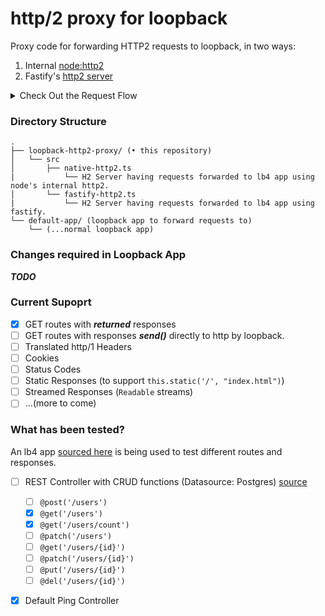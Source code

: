 # http/2 proxy for loopback

Proxy code for forwarding HTTP2 requests to loopback, in two ways:

1. Internal [node:http2](https://nodejs.org/api/http2.html)
2. Fastify's [http2 server](https://www.fastify.io/docs/latest/Reference/HTTP2/)

<details>
  <summary>Check Out the Request Flow</summary>

  ### Request Flow

  ![image](https://user-images.githubusercontent.com/110156023/202389473-464f9600-f5ad-4e5a-a402-df9ea9aa4359.png)

</details>


### Directory Structure

```
.
├── loopback-http2-proxy/ (• this repository)
│   └── src
│       ├── native-http2.ts
|           └── H2 Server having requests forwarded to lb4 app using node's internal http2.
│       └── fastify-http2.ts
|           └── H2 Server having requests forwarded to lb4 app using fastify.
└── default-app/ (loopback app to forward requests to)
    └── (...normal loopback app)
```

### Changes required in Loopback App

***TODO***

### Current Supoprt

- [x] GET routes with **_returned_** responses
- [ ] GET routes with responses **_send()_** directly to http by loopback.
- [ ] Translated http/1 Headers
- [ ] Cookies
- [ ] Status Codes
- [ ] Static Responses (to support `this.static('/', "index.html")`)
- [ ] Streamed Responses (`Readable` streams)
- [ ] ...(more to come)

### What has been tested?

An lb4 app [sourced here](https://github.com/shubhamp-sf/lb4-sandbox-http2) is being used to test different routes and responses.

- [ ] REST Controller with CRUD functions (Datasource: Postgres) [source](https://github.com/shubhamp-sf/lb4-sandbox-http2/blob/main/src/controllers/user.controller.ts)

  - [ ] `@post('/users')`
  - [x] `@get('/users')`
  - [x] `@get('/users/count')`
  - [ ] `@patch('/users')`
  - [ ] `@get('/users/{id}')`
  - [ ] `@patch('/users/{id}')`
  - [ ] `@put('/users/{id}')`
  - [ ] `@del('/users/{id}')`

- [x] Default Ping Controller
